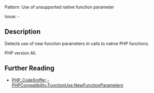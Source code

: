 Pattern: Use of unsupported native function parameter

Issue: -

## Description

Detects use of new function parameters in calls to native PHP functions.

PHP version All.

## Further Reading

* [PHP_CodeSniffer - PHPCompatibility.FunctionUse.NewFunctionParameters](https://github.com/PHPCompatibility/PHPCompatibility/tree/develop/PHPCompatibility/Sniffs/FunctionUse/NewFunctionParametersSniff.php)